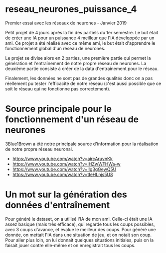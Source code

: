 # reseau_neurones_puissance_4
Premier essai avec les réseaux de neurones - Janvier 2019

Petit projet de 4 jours après la fin des partiels du 1er semestre.
Le but était de créer une IA pour un puissance 4 meilleur que l'IA développée par un ami. Ce projet a été réalisé avec ce même ami, le but était d'apprendre le fonctionnement global d'un réseau de neurones.

Le projet se divise alors en 2 parties, une première partie qui permet la génération et l'entraînement de notre propre réseau de neurones. La deuxième partie consiste à créer de la data d'entraînement pour le réseau.

Finalement, les données ne sont pas de grandes qualités donc on a pas réellement pu tester l'efficacité de notre réseau (c'est aussi possible que ce soit le réseau qui ne fonctionne pas correctement).

# Source principale pour le fonctionnement d'un réseau de neurones
3Blue1Brown a été notre principale source d'information pour la réalisation de notre propre réseau neuronal.
  - https://www.youtube.com/watch?v=aircAruvnKk
  - https://www.youtube.com/watch?v=IHZwWFHWa-w
  - https://www.youtube.com/watch?v=Ilg3gGewQ5U
  - https://www.youtube.com/watch?v=tIeHLnjs5U8
  
# Un mot sur la génération des données d'entraînement
Pour généré le dataset, on a utilisé l'IA de mon ami. Celle-ci était une IA assez basique (mais très efficace), qui regarde tous les coups possibles, avec 3 coups d'avance, et évalue le meilleur des coups. Pour généré une donnée, on mettait l'IA dans une situation de jeu, et on notait son coup. Pour aller plus loin, on lui donnait quelques situations initiales, puis on la faisait jouer contre elle-même et on enregistrait tous les coups.
